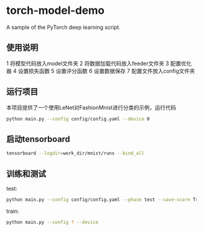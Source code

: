 # torch-model-demo
A sample of the PyTorch deep learning script.
## 使用说明
1 将模型代码放入model文件夹
2 将数据加载代码放入feeder文件夹
3 配置优化器
4 设置损失函数
5 设置评分函数
6 设置数据保存
7 配置文件放入config文件夹
## 运行项目
本项目提供了一个使用LeNet对FashionMnist进行分类的示例，运行代码
```bash
python main.py --config config/config.yaml --device 0
```
## 启动tensorboard
```bash
tensorboard --logdir=work_dir/mnist/runs --bind_all
```
## 训练和测试
test: 
```bash
python main.py --config config/config.yaml --phase test --save-score True --device 0 --weights ?
```
train: 
```bash
python main.py --config ? --device 
```





